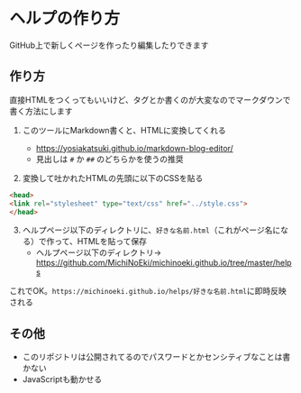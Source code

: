 # ヘルプの作り方

GitHub上で新しくページを作ったり編集したりできます

## 作り方

直接HTMLをつくってもいいけど、タグとか書くのが大変なのでマークダウンで書く方法にします

1. このツールにMarkdown書くと、HTMLに変換してくれる
   * https://yosiakatsuki.github.io/markdown-blog-editor/
   * 見出しは `#` か `##` のどちらかを使うの推奨
   
2. 変換して吐かれたHTMLの先頭に以下のCSSを貼る

```html
<head>
<link rel="stylesheet" type="text/css" href="../style.css">
</head>
```

3. ヘルプページ以下のディレクトリに、`好きな名前.html`（これがページ名になる）で作って、HTMLを貼って保存
   * ヘルプページ以下のディレクトリ→ https://github.com/MichiNoEki/michinoeki.github.io/tree/master/helps
   
これでOK。`https://michinoeki.github.io/helps/好きな名前.html`に即時反映される

## その他

* このリポジトリは公開されてるのでパスワードとかセンシティブなことは書かない
* JavaScriptも動かせる
